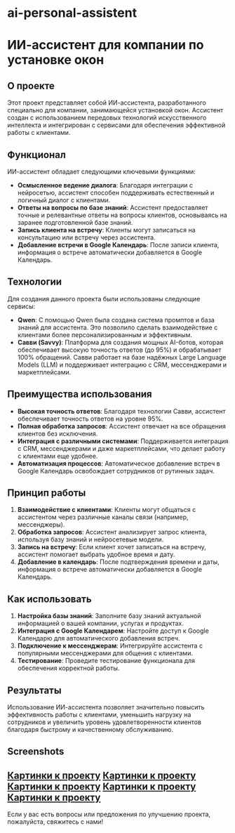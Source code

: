 # ai-personal-assistent
# ИИ-ассистент для компании по установке окон

## О проекте

Этот проект представляет собой ИИ-ассистента, разработанного специально для компании, занимающейся установкой окон. Ассистент создан с использованием передовых технологий искусственного интеллекта и интегрирован с сервисами для обеспечения эффективной работы с клиентами.

## Функционал

ИИ-ассистент обладает следующими ключевыми функциями:

- **Осмысленное ведение диалога**: Благодаря интеграции с нейросетью, ассистент способен поддерживать естественный и логичный диалог с клиентами.
- **Ответы на вопросы по базе знаний**: Ассистент предоставляет точные и релевантные ответы на вопросы клиентов, основываясь на заранее подготовленной базе знаний.
- **Запись клиента на встречу**: Клиенты могут записаться на консультацию или встречу через ассистента.
- **Добавление встречи в Google Календарь**: После записи клиента, информация о встрече автоматически добавляется в Google Календарь.

## Технологии

Для создания данного проекта были использованы следующие сервисы:

- **Qwen**: С помощью Qwen была создана система промптов и база знаний для ассистента. Это позволило сделать взаимодействие с клиентами более персонализированным и эффективным.
- **Савви (Savvy)**: Платформа для создания мощных AI-ботов, которая обеспечивает высокую точность ответов (до 95%) и обрабатывает 100% обращений. Савви работает на базе надёжных Large Language Models (LLM) и поддерживает интеграцию с CRM, мессенджерами и маркетплейсами.

## Преимущества использования

- **Высокая точность ответов**: Благодаря технологии Савви, ассистент обеспечивает точность ответов на уровне 95%.
- **Полная обработка запросов**: Ассистент отвечает на все обращения клиентов без исключения.
- **Интеграция с различными системами**: Поддерживается интеграция с CRM, мессенджерами и даже маркетплейсами, что делает работу с клиентами еще удобнее.
- **Автоматизация процессов**: Автоматическое добавление встреч в Google Календарь освобождает сотрудников от рутинных задач.

## Принцип работы

1. **Взаимодействие с клиентами**: Клиенты могут общаться с ассистентом через различные каналы связи (например, мессенджеры).
2. **Обработка запросов**: Ассистент анализирует запрос клиента, используя базу знаний и нейросетевые модели.
3. **Запись на встречу**: Если клиент хочет записаться на встречу, ассистент помогает выбрать удобное время и дату.
4. **Добавление в календарь**: После подтверждения времени и даты, информация о встрече автоматически добавляется в Google Календарь.

## Как использовать

1. **Настройка базы знаний**: Заполните базу знаний актуальной информацией о вашей компании, услугах и продуктах.
2. **Интеграция с Google Календарем**: Настройте доступ к Google Календарю для автоматического добавления встреч.
3. **Подключение к мессенджерам**: Интегрируйте ассистента с популярными мессенджерами для общения с клиентами.
4. **Тестирование**: Проведите тестирование функционала для обеспечения корректной работы.

## Результаты

Использование ИИ-ассистента позволяет значительно повысить эффективность работы с клиентами, уменьшить нагрузку на сотрудников и увеличить уровень удовлетворенности клиентов благодаря быстрому и качественному обслуживанию.
## Screenshots
[Картинки к проекту](https://github.com/jekaterinasikora/ai-personal-assistent/blob/main/Screenshot%202025-07-09%20132106.png?raw=true) 
[Картинки к проекту](https://github.com/jekaterinasikora/ai-personal-assistent/blob/main/Screenshot%202025-07-09%20135449.png?raw=true) 
[Картинки к проекту](https://github.com/jekaterinasikora/ai-personal-assistent/blob/main/Screenshot%202025-07-09%20135523.png?raw=true)
[Картинки к проекту](https://github.com/jekaterinasikora/ai-personal-assistent/blob/main/Screenshot%202025-07-09%20135549.png?raw=true)
[Картинки к проекту]()
---

Если у вас есть вопросы или предложения по улучшению проекта, пожалуйста, свяжитесь с нами!
